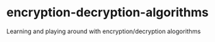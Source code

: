 # encryption-decryption-algorithms
Learning and playing around with encryption/decryption alogorithms
